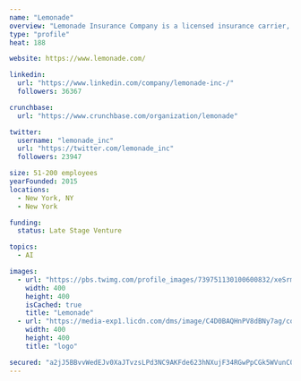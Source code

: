 ```yaml
---
name: "Lemonade"
overview: "Lemonade Insurance Company is a licensed insurance carrier, offering homeowners and renters insurance powered by artificial intelligence and behavioral economics. By replacing brokers and bureaucracy with bots and machine learning, Lemonade promises zero paperwork and instant everything. And as a Certified B-Corp, where underwriting profits go to nonprofits, Lemonade is remaking insurance as a social good, rather than a necessary evil."
type: "profile"
heat: 188

website: https://www.lemonade.com/

linkedin:
  url: "https://www.linkedin.com/company/lemonade-inc-/"
  followers: 36367

crunchbase:
  url: "https://www.crunchbase.com/organization/lemonade"

twitter:
  username: "lemonade_inc"
  url: "https://twitter.com/lemonade_inc"
  followers: 23947

size: 51-200 employees
yearFounded: 2015
locations:
  - New York, NY
  - New York

funding:
  status: Late Stage Venture

topics:
  - AI

images:
  - url: "https://pbs.twimg.com/profile_images/739751130100600832/xeSrmgG1_400x400.jpg"
    width: 400
    height: 400
    isCached: true
    title: "Lemonade"
  - url: "https://media-exp1.licdn.com/dms/image/C4D0BAQHnPV8dBNy7ag/company-logo_200_200/0?e=1594857600&v=beta&t=SGGHzBtUehaMv5O9f5mvqU-528KrG0WiLzDMO2oh4cA"
    width: 400
    height: 400
    title: "logo"

secured: "a2jJ5BBvvWedEJv0XaJTvzsLPd3NC9AKFde623hNXujF34RGwPpCGk5WVunC0fFxud8kbSc6TDGxZxIKMB/ugAZWEr5vinSv5ukAmrpOzWGg97J0WzG//+V1zp4vpsWZRoqnc4qNpwEaAT940TwGeb0JyT1GoIdeB8akqrcqdQd47v8X5/qS1ua58lKtyqOzLJVKrwGR9GQg3ncfmlKLyBPtUlOFlKxvH0ZpMKOVDiBBr/K+gAWGG7k7Klz6Q53Hl9EeoyuHlIxGceghIjP4RE4Y0SclE8BOJ1rHR9/2+WIBqG8Ee5M528fR1zrtEkLIt1GP1Q1+A8L10XWLZKB9IyTKtGHV4MZbKWYn/pFbViexPG+nsKHRyMbx7T35KGOznvRwQM9qat46fYZ/gAqtm8CandWV6NL19C1I04rrxjk=;lZ3yMrw6+CkTCPvIsRs1xg=="
---
```


